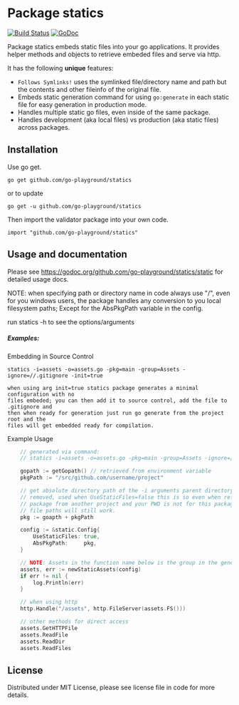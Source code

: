 Package statics
===============

[![Build Status](https://semaphoreci.com/api/v1/projects/1b97afa9-77f3-43ff-ad26-749958500745/601363/badge.svg)](https://semaphoreci.com/joeybloggs/statics)
[![GoDoc](https://godoc.org/github.com/go-playground/statics/static?status.svg)](https://godoc.org/github.com/go-playground/statics/static)

Package statics embeds static files into your go applications. It provides helper methods and objects to retrieve embeded files and serve via http.

It has the following **unique** features:

-   ```Follows Symlinks!``` uses the symlinked file/directory name and path but the contents and other fileinfo of the original file.
-   Embeds static generation command for using ```go:generate``` in each static file for easy generation in production mode.
-   Handles multiple static go files, even inside of the same package.
-   Handles development (aka local files) vs production (aka static files) across packages.

Installation
------------
Use go get.

	go get github.com/go-playground/statics

or to update

	go get -u github.com/go-playground/statics

Then import the validator package into your own code.

	import "github.com/go-playground/statics"

Usage and documentation
------

Please see https://godoc.org/github.com/go-playground/statics/static for detailed usage docs.

NOTE: when specifying path or directory name in code always use "/", even for you windows users,
     the package handles any conversion to you local filesystem paths; Except for the AbsPkgPath
     variable in the config.

run statics -h to see the options/arguments

##### Examples:

Embedding in Source Control

	statics -i=assets -o=assets.go -pkg=main -group=Assets -ignore=//.gitignore -init=true

	when using arg init=true statics package generates a minimal configuration with no 
	files embeded; you can then add it to source control, add the file to .gitignore and 
	then when ready for generation just run go generate from the project root and the 
	files will get embedded ready for compilation.

Example Usage
```go
	// generated via command: 
	// statics -i=assets -o=assets.go -pkg=main -group=Assets -ignore=//.gitignore

	gopath := getGopath() // retrieved from environment variable
	pkgPath := "/src/github.com/username/project"

	// get absolute directory path of the -i arguments parent directory + any prefix 
	// removed, used when UseStaticFiles=false this is so even when referencing this 
	// package from another project and your PWD is not for this package anymore the 
	// file paths will still work.
	pkg := goapth + pkgPath

	config := &static.Config{
		UseStaticFiles: true,
		AbsPkgPath:     pkg,
	}

	// NOTE: Assets in the function name below is the group in the generation command
	assets, err := newStaticAssets(config)
	if err != nil {
		log.Println(err)
	}

	// when using http
	http.Handle("/assets", http.FileServer(assets.FS()))

	// other methods for direct access
	assets.GetHTTPFile
	assets.ReadFile
	assets.ReadDir
	assets.ReadFiles
```

License
------
Distributed under MIT License, please see license file in code for more details.
